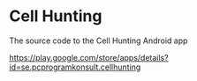 # Cell Hunting
The source code to the Cell Hunting Android app

https://play.google.com/store/apps/details?id=se.pcprogramkonsult.cellhunting

